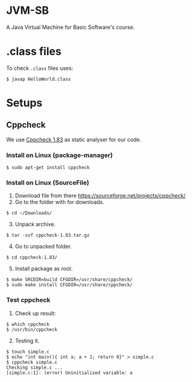 # JVM-SB

A Java Virtual Machine for Basic Software's course.

# .class files

To check ```.class``` files uses:

```
$ javap HelloWorld.class
```

# Setups

## Cppcheck

We use [Cppcheck 1.83](http://cppcheck.sourceforge.net/) as static analyser for our code.

### Install on Linux (package-manager)

```
$ sudo apt-get install cppcheck
```

### Install on Linux (SourceFile)

1. Download file from there https://sourceforge.net/projects/cppcheck/  
2. Go to the folder with for downloads.
```
$ cd ~/Downloads/
```
3. Unpack archive.
```
$ tar -xvf cppcheck-1.83.tar.gz
```
4. Go to unpacked folder.
```
$ cd cppcheck-1.83/
```
5. Install package as root.
```
$ make SRCDIR=build CFGDIR=/usr/share/cppcheck/
$ sudo make install CFGDIR=/usr/share/cppcheck/
```

### Test cppcheck

1. Check up result:
```
$ which cppcheck
$ /usr/bin/cppcheck
```
2. Testing it.
```
$ touch simple.c
$ echo "int main(){ int a; a + 1; return 0}" > simple.c
$ cppcheck simple.c
Checking simple.c ...
[simple.c:1]: (error) Uninitialized variable: a
```
